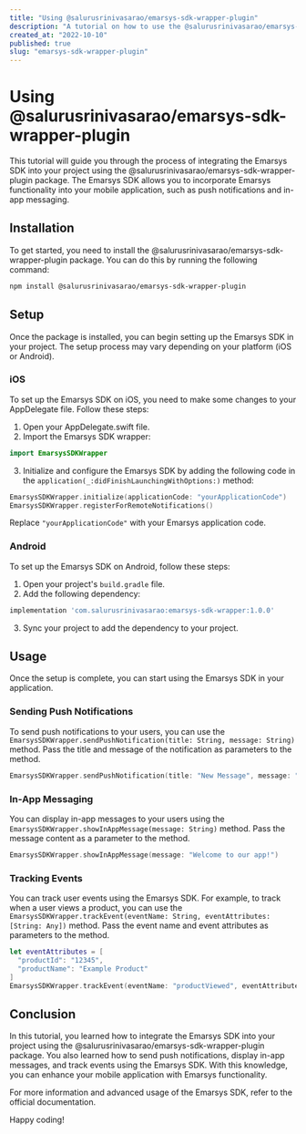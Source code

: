 ```yaml
---
title: "Using @salurusrinivasarao/emarsys-sdk-wrapper-plugin"
description: "A tutorial on how to use the @salurusrinivasarao/emarsys-sdk-wrapper-plugin package for integrating Emarsys SDK into your project."
created_at: "2022-10-10"
published: true
slug: "emarsys-sdk-wrapper-plugin"
---
```


# Using @salurusrinivasarao/emarsys-sdk-wrapper-plugin

This tutorial will guide you through the process of integrating the Emarsys SDK into your project using the @salurusrinivasarao/emarsys-sdk-wrapper-plugin package. The Emarsys SDK allows you to incorporate Emarsys functionality into your mobile application, such as push notifications and in-app messaging.

## Installation

To get started, you need to install the @salurusrinivasarao/emarsys-sdk-wrapper-plugin package. You can do this by running the following command:

```bash
npm install @salurusrinivasarao/emarsys-sdk-wrapper-plugin
```

## Setup

Once the package is installed, you can begin setting up the Emarsys SDK in your project. The setup process may vary depending on your platform (iOS or Android).

### iOS

To set up the Emarsys SDK on iOS, you need to make some changes to your AppDelegate file. Follow these steps:

1. Open your AppDelegate.swift file.
2. Import the Emarsys SDK wrapper:
```swift
import EmarsysSDKWrapper
```
3. Initialize and configure the Emarsys SDK by adding the following code in the `application(_:didFinishLaunchingWithOptions:)` method:
```swift
EmarsysSDKWrapper.initialize(applicationCode: "yourApplicationCode")
EmarsysSDKWrapper.registerForRemoteNotifications()
```
Replace `"yourApplicationCode"` with your Emarsys application code.

### Android

To set up the Emarsys SDK on Android, follow these steps:

1. Open your project's `build.gradle` file.
2. Add the following dependency:
```gradle
implementation 'com.salurusrinivasarao:emarsys-sdk-wrapper:1.0.0'
```
3. Sync your project to add the dependency to your project.

## Usage

Once the setup is complete, you can start using the Emarsys SDK in your application.

### Sending Push Notifications

To send push notifications to your users, you can use the `EmarsysSDKWrapper.sendPushNotification(title: String, message: String)` method. Pass the title and message of the notification as parameters to the method.

```swift
EmarsysSDKWrapper.sendPushNotification(title: "New Message", message: "You have a new message!")
```

### In-App Messaging

You can display in-app messages to your users using the `EmarsysSDKWrapper.showInAppMessage(message: String)` method. Pass the message content as a parameter to the method.

```swift
EmarsysSDKWrapper.showInAppMessage(message: "Welcome to our app!")
```

### Tracking Events

You can track user events using the Emarsys SDK. For example, to track when a user views a product, you can use the `EmarsysSDKWrapper.trackEvent(eventName: String, eventAttributes: [String: Any])` method. Pass the event name and event attributes as parameters to the method.

```swift
let eventAttributes = [
  "productId": "12345",
  "productName": "Example Product"
]
EmarsysSDKWrapper.trackEvent(eventName: "productViewed", eventAttributes: eventAttributes)
```

## Conclusion

In this tutorial, you learned how to integrate the Emarsys SDK into your project using the @salurusrinivasarao/emarsys-sdk-wrapper-plugin package. You also learned how to send push notifications, display in-app messages, and track events using the Emarsys SDK. With this knowledge, you can enhance your mobile application with Emarsys functionality.

For more information and advanced usage of the Emarsys SDK, refer to the official documentation.

Happy coding!